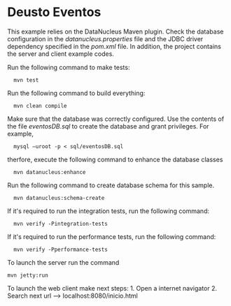 Deusto Eventos
============================

This example relies on the DataNucleus Maven plugin. Check the database configuration in the *datanucleus.properties* file and the JDBC driver dependency specified in the *pom.xml* file. In addition, the project contains the server and client example codes.

Run the following command to make tests:

      mvn test

Run the following command to build everything:

      mvn clean compile

Make sure that the database was correctly configured. Use the contents of the file *eventosDB.sql* to create the database and grant privileges. For example,

      mysql –uroot -p < sql/eventosDB.sql

therfore, execute the following command to enhance the database classes

      mvn datanucleus:enhance

Run the following command to create database schema for this sample.

      mvn datanucleus:schema-create

If it's required to run the integration tests, run the following command:

      mvn verify -Pintegration-tests

If it's required to run the performance tests, run the following command:

      mvn verify -Pperformance-tests 

To launch the server run the command

    mvn jetty:run

To launch the web client make next steps:
      1. Open a internet navigator
      2. Search next url --> localhost:8080/inicio.html

